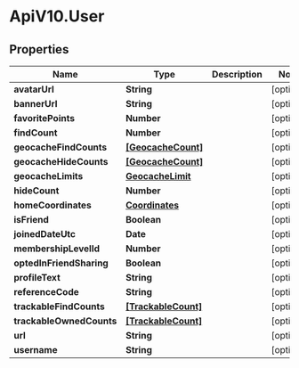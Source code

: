# ApiV10.User

## Properties

Name | Type | Description | Notes
------------ | ------------- | ------------- | -------------
**avatarUrl** | **String** |  | [optional] 
**bannerUrl** | **String** |  | [optional] 
**favoritePoints** | **Number** |  | [optional] 
**findCount** | **Number** |  | [optional] 
**geocacheFindCounts** | [**[GeocacheCount]**](GeocacheCount.md) |  | [optional] 
**geocacheHideCounts** | [**[GeocacheCount]**](GeocacheCount.md) |  | [optional] 
**geocacheLimits** | [**GeocacheLimit**](GeocacheLimit.md) |  | [optional] 
**hideCount** | **Number** |  | [optional] 
**homeCoordinates** | [**Coordinates**](Coordinates.md) |  | [optional] 
**isFriend** | **Boolean** |  | [optional] 
**joinedDateUtc** | **Date** |  | [optional] 
**membershipLevelId** | **Number** |  | [optional] 
**optedInFriendSharing** | **Boolean** |  | [optional] 
**profileText** | **String** |  | [optional] 
**referenceCode** | **String** |  | [optional] 
**trackableFindCounts** | [**[TrackableCount]**](TrackableCount.md) |  | [optional] 
**trackableOwnedCounts** | [**[TrackableCount]**](TrackableCount.md) |  | [optional] 
**url** | **String** |  | [optional] 
**username** | **String** |  | [optional] 


